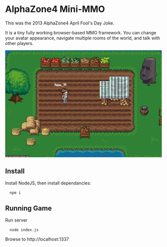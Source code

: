 # AlphaZone4 Mini-MMO #

This was the 2013 AlphaZone4 April Fool's Day Joke.

It is a tiny fully working browser-based MMO framework. You can change your avatar appearance, navigate multiple rooms of the world, and talk with other players.

![AlphaZone4 MMO Screenshot](https://github.com/AlphaZone4/AlphaZone4-MMO/raw/master/screenshot.png "AlphaZone4 MMO")

## Install ##

Install NodeJS, then install dependancies:

```
  npm i
```

## Running Game ##

Run server

```
  node index.js
```

Browse to http://localhost:1337
